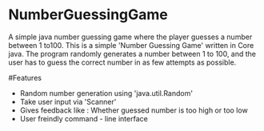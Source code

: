 # NumberGuessingGame
A simple java number guessing game where the player guesses a number between 1 to100.
This is a simple 'Number Guessing Game' written in Core java. The program randomly generates a number between 1 to 100, and the user has to guess the correct number in as few attempts as possible.

#Features
- Random number generation using 'java.util.Random'
- Take user input via 'Scanner'
- Gives feedback like : Whether guessed number is too high or too low
- User freindly command - line interface
